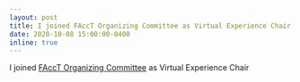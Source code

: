 ```yaml
---
layout: post
title: I joined FAccT Organizing Committee as Virtual Experience Chair
date: 2020-10-08 15:00:00-0400
inline: true
---
```


I joined [FAccT Organizing Committee](https://facctconference.org/2021/committees.html) as Virtual Experience Chair
